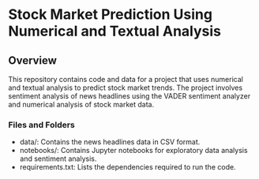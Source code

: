 # Stock Market Prediction Using Numerical and Textual Analysis
## Overview
This repository contains code and data for a project that uses numerical and textual analysis to predict stock market trends. The project involves sentiment analysis of news headlines using the VADER sentiment analyzer and numerical analysis of stock market data.

### Files and Folders
* data/: Contains the news headlines data in CSV format.
* notebooks/: Contains Jupyter notebooks for exploratory data analysis and sentiment analysis.
* requirements.txt: Lists the dependencies required to run the code.
